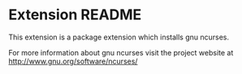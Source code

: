 # Extension README

This extension is a package extension which installs gnu ncurses.

For more information about gnu ncurses visit the project website at
http://www.gnu.org/software/ncurses/

